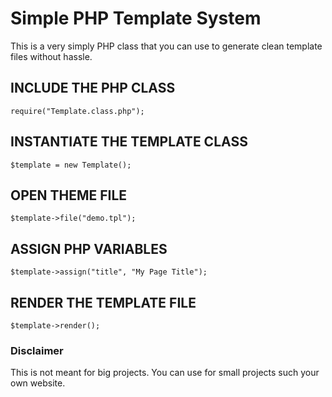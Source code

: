 # Simple PHP Template System

This is a very simply PHP class that you can use to generate clean template files without hassle.

## INCLUDE THE PHP CLASS
    require("Template.class.php");

## INSTANTIATE THE TEMPLATE CLASS
    $template = new Template();

## OPEN THEME FILE
    $template->file("demo.tpl");

## ASSIGN PHP VARIABLES
    $template->assign("title", "My Page Title");

## RENDER THE TEMPLATE FILE
    $template->render();

### Disclaimer
This is not meant for big projects. You can use for small projects such your own website. 
